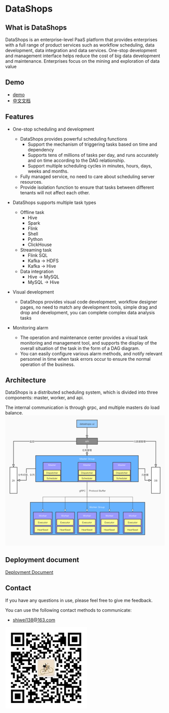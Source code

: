 # DataShops

## What is DataShops
DataShops is an enterprise-level PaaS platform that provides enterprises with a full range of product services such
 as workflow scheduling, data development, data integration and data services. One-stop development and management interface helps reduce the cost of big data development and maintenance. Enterprises focus on the mining and exploration of data value
## Demo
* [demo](https://demo.datashops.cn)
* [中文文档](https://github.com/NextMark/datashops/blob/master/docs/README-zh.md)


## Features
* One-stop scheduling and development
  * DataShops provides powerful scheduling functions
    * Support the mechanism of triggering tasks based on time and dependency
    * Supports tens of millions of tasks per day, and runs accurately and on time according to the DAG relationship.
    * Support multiple scheduling cycles in minutes, hours, days, weeks and months.
  * Fully managed service, no need to care about scheduling server resources.
  * Provide isolation function to ensure that tasks between different tenants will not affect each other.
* DataShops supports multiple task types
  * Offline task
    * Hive
    * Spark
    * Flink
    * Shell
    * Python
    * ClickHouse
  * Streaming task
    * Flink SQL
    * Kafka -> HDFS
    * Kafka -> Hive
  * Data integration
    * Hive -> MySQL
    * MySQL -> Hive
* Visual development
  * DataShops provides visual code development, workflow designer pages, no need to match any development tools, simple drag and drop and development, you can complete complex data analysis tasks

* Monitoring alarm
  * The operation and maintenance center provides a visual task monitoring and management tool, and supports the display of the overall situation of the task in the form of a DAG diagram.
  * You can easily configure various alarm methods, and notify relevant personnel in time when task errors occur to ensure the normal operation of the business.

## Architecture
DataShops is a distributed scheduling system, which is divided into three components: master, worker, and api.
 
 The internal communication is through grpc, and multiple masters do load balance.
![architecture](https://github.com/NextMark/datashops/raw/master/docs/ds-architecture.jpg)

## Deployment document
[Deployment Document](https://github.com/NextMark/datashops/wiki/%E9%83%A8%E7%BD%B2%E6%96%87%E6%A1%A3)
## Contact

If you have any questions in use, please feel free to give me feedback.
 
 You can use the following contact methods to communicate:

* shiwei138@163.com

![qr-code](https://github.com/NextMark/datashops/raw/master/docs/gzh_qrcode.jpg)
